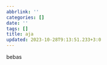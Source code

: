 ```yaml
---
abbrlink: ''
categories: []
date: ''
tags: []
title: aja
updated: 2023-10-28T9:13:51.233+3:0
---
```

bebas

![]()

